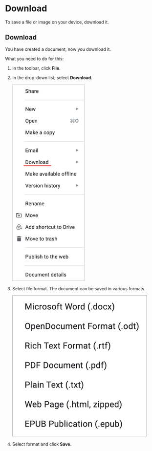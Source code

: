 # Download

To save a file or image on your device, download it.

## **Download**

You have created a document, now you download it. 

What you need to do for this:

1. In the toolbar, click **File**.
2. In the drop-down list, select **Download**.

    ![Downdload](https://raw.githubusercontent.com/proksenia/examen/master/img/Download.png)

3. Select file format. The document can be saved in various formats.

    ![Format](https://raw.githubusercontent.com/proksenia/examen/master/img/Format.png)

4. Select format and click **Save**.